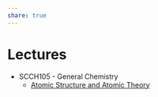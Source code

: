 ```yaml
---  
share: true  
---  
```

  
# Lectures  
  
- SCCH105 - General Chemistry  
	- [Atomic Structure and Atomic Theory](./L0%20-%20Summary/SCCH105%20-%20General%20Chemistry/Atomic%20Structure%20and%20Atomic%20Theory.md)  
